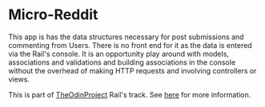# Micro-Reddit

This app is has the data structures necessary for post submissions and commenting from Users. There is no front end for it as the data is entered via the Rail's console. It is an opportunity play around with models, associations and validations and building associations in the console without the overhead of making HTTP requests and involving controllers or views.

This is part of [TheOdinProject](http://www.theodinproject.com) Rail's track. See [here](http://www.theodinproject.com/courses/ruby-on-rails/lessons/building-with-active-record?ref=lc-pb) for more information.